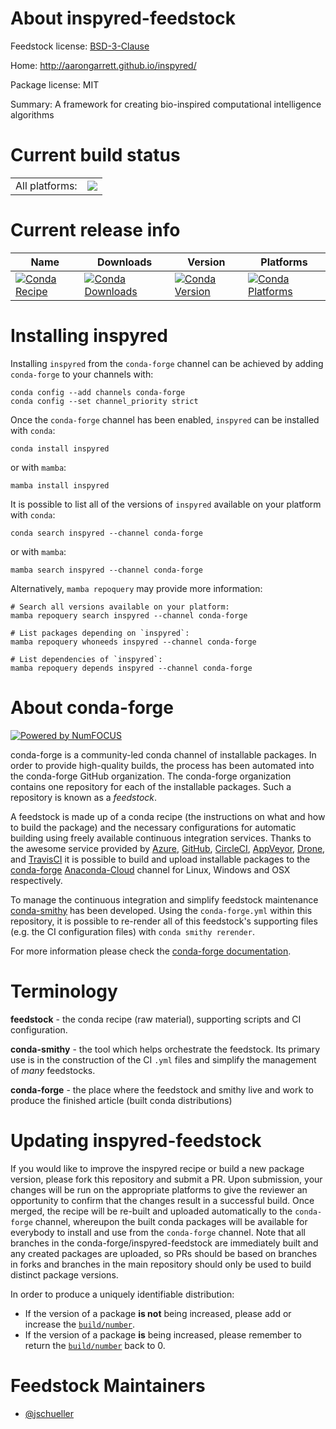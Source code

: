 About inspyred-feedstock
========================

Feedstock license: [BSD-3-Clause](https://github.com/conda-forge/inspyred-feedstock/blob/main/LICENSE.txt)

Home: http://aarongarrett.github.io/inspyred/

Package license: MIT

Summary: A framework for creating bio-inspired computational intelligence algorithms

Current build status
====================


<table><tr><td>All platforms:</td>
    <td>
      <a href="https://dev.azure.com/conda-forge/feedstock-builds/_build/latest?definitionId=4812&branchName=main">
        <img src="https://dev.azure.com/conda-forge/feedstock-builds/_apis/build/status/inspyred-feedstock?branchName=main">
      </a>
    </td>
  </tr>
</table>

Current release info
====================

| Name | Downloads | Version | Platforms |
| --- | --- | --- | --- |
| [![Conda Recipe](https://img.shields.io/badge/recipe-inspyred-green.svg)](https://anaconda.org/conda-forge/inspyred) | [![Conda Downloads](https://img.shields.io/conda/dn/conda-forge/inspyred.svg)](https://anaconda.org/conda-forge/inspyred) | [![Conda Version](https://img.shields.io/conda/vn/conda-forge/inspyred.svg)](https://anaconda.org/conda-forge/inspyred) | [![Conda Platforms](https://img.shields.io/conda/pn/conda-forge/inspyred.svg)](https://anaconda.org/conda-forge/inspyred) |

Installing inspyred
===================

Installing `inspyred` from the `conda-forge` channel can be achieved by adding `conda-forge` to your channels with:

```
conda config --add channels conda-forge
conda config --set channel_priority strict
```

Once the `conda-forge` channel has been enabled, `inspyred` can be installed with `conda`:

```
conda install inspyred
```

or with `mamba`:

```
mamba install inspyred
```

It is possible to list all of the versions of `inspyred` available on your platform with `conda`:

```
conda search inspyred --channel conda-forge
```

or with `mamba`:

```
mamba search inspyred --channel conda-forge
```

Alternatively, `mamba repoquery` may provide more information:

```
# Search all versions available on your platform:
mamba repoquery search inspyred --channel conda-forge

# List packages depending on `inspyred`:
mamba repoquery whoneeds inspyred --channel conda-forge

# List dependencies of `inspyred`:
mamba repoquery depends inspyred --channel conda-forge
```


About conda-forge
=================

[![Powered by
NumFOCUS](https://img.shields.io/badge/powered%20by-NumFOCUS-orange.svg?style=flat&colorA=E1523D&colorB=007D8A)](https://numfocus.org)

conda-forge is a community-led conda channel of installable packages.
In order to provide high-quality builds, the process has been automated into the
conda-forge GitHub organization. The conda-forge organization contains one repository
for each of the installable packages. Such a repository is known as a *feedstock*.

A feedstock is made up of a conda recipe (the instructions on what and how to build
the package) and the necessary configurations for automatic building using freely
available continuous integration services. Thanks to the awesome service provided by
[Azure](https://azure.microsoft.com/en-us/services/devops/), [GitHub](https://github.com/),
[CircleCI](https://circleci.com/), [AppVeyor](https://www.appveyor.com/),
[Drone](https://cloud.drone.io/welcome), and [TravisCI](https://travis-ci.com/)
it is possible to build and upload installable packages to the
[conda-forge](https://anaconda.org/conda-forge) [Anaconda-Cloud](https://anaconda.org/)
channel for Linux, Windows and OSX respectively.

To manage the continuous integration and simplify feedstock maintenance
[conda-smithy](https://github.com/conda-forge/conda-smithy) has been developed.
Using the ``conda-forge.yml`` within this repository, it is possible to re-render all of
this feedstock's supporting files (e.g. the CI configuration files) with ``conda smithy rerender``.

For more information please check the [conda-forge documentation](https://conda-forge.org/docs/).

Terminology
===========

**feedstock** - the conda recipe (raw material), supporting scripts and CI configuration.

**conda-smithy** - the tool which helps orchestrate the feedstock.
                   Its primary use is in the construction of the CI ``.yml`` files
                   and simplify the management of *many* feedstocks.

**conda-forge** - the place where the feedstock and smithy live and work to
                  produce the finished article (built conda distributions)


Updating inspyred-feedstock
===========================

If you would like to improve the inspyred recipe or build a new
package version, please fork this repository and submit a PR. Upon submission,
your changes will be run on the appropriate platforms to give the reviewer an
opportunity to confirm that the changes result in a successful build. Once
merged, the recipe will be re-built and uploaded automatically to the
`conda-forge` channel, whereupon the built conda packages will be available for
everybody to install and use from the `conda-forge` channel.
Note that all branches in the conda-forge/inspyred-feedstock are
immediately built and any created packages are uploaded, so PRs should be based
on branches in forks and branches in the main repository should only be used to
build distinct package versions.

In order to produce a uniquely identifiable distribution:
 * If the version of a package **is not** being increased, please add or increase
   the [``build/number``](https://docs.conda.io/projects/conda-build/en/latest/resources/define-metadata.html#build-number-and-string).
 * If the version of a package **is** being increased, please remember to return
   the [``build/number``](https://docs.conda.io/projects/conda-build/en/latest/resources/define-metadata.html#build-number-and-string)
   back to 0.

Feedstock Maintainers
=====================

* [@jschueller](https://github.com/jschueller/)

